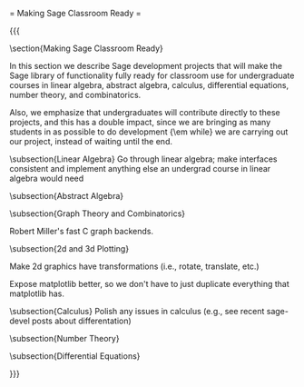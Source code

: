 = Making Sage Classroom Ready =

{{{

\section{Making Sage Classroom Ready}

In this section we describe Sage development projects that will
make the Sage library of functionality fully ready for classroom use
for undergraduate courses in linear algebra, abstract algebra,
calculus, differential equations, number theory, and combinatorics. 

Also, we emphasize that undergraduates will contribute directly to 
these projects, and this has a double impact, since we are bringing 
as many students in as possible to do development {\em while} we 
are carrying out our project, instead of waiting until the end.

\subsection{Linear Algebra}
Go through linear algebra; make interfaces consistent and implement 
anything else an undergrad course in linear algebra would need

\subsection{Abstract Algebra}

\subsection{Graph Theory and Combinatorics}

Robert Miller's fast C graph backends.

\subsection{2d and 3d Plotting}

Make 2d graphics have transformations (i.e., rotate, translate, etc.)

Expose matplotlib better, so we don't have to just duplicate everything that matplotlib has. 

\subsection{Calculus}
Polish any issues in calculus (e.g., see recent sage-devel posts about differentation)

\subsection{Number Theory}


\subsection{Differential Equations}


 
}}}
